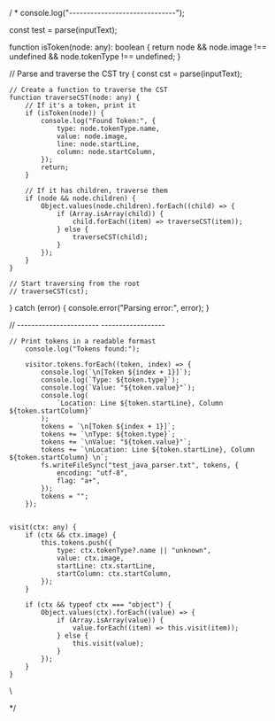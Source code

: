 / \*
console.log("------------------------------");

const test = parse(inputText);

function isToken(node: any): boolean {
return node && node.image !== undefined && node.tokenType !== undefined;
}

// Parse and traverse the CST
try {
const cst = parse(inputText);

    // Create a function to traverse the CST
    function traverseCST(node: any) {
        // If it's a token, print it
        if (isToken(node)) {
            console.log("Found Token:", {
                type: node.tokenType.name,
                value: node.image,
                line: node.startLine,
                column: node.startColumn,
            });
            return;
        }

        // If it has children, traverse them
        if (node && node.children) {
            Object.values(node.children).forEach((child) => {
                if (Array.isArray(child)) {
                    child.forEach((item) => traverseCST(item));
                } else {
                    traverseCST(child);
                }
            });
        }
    }

    // Start traversing from the root
    // traverseCST(cst);

} catch (error) {
console.error("Parsing error:", error);
}

// ----------------------- ------------------

    // Print tokens in a readable formast
        console.log("Tokens found:");

        visitor.tokens.forEach((token, index) => {
            console.log(`\n[Token ${index + 1}]`);
            console.log(`Type: ${token.type}`);
            console.log(`Value: "${token.value}"`);
            console.log(
                `Location: Line ${token.startLine}, Column ${token.startColumn}`
            );
            tokens = `\n[Token ${index + 1}]`;
            tokens += `\nType: ${token.type}`;
            tokens += `\nValue: "${token.value}"`;
            tokens += `\nLocation: Line ${token.startLine}, Column ${token.startColumn} \n`;
            fs.writeFileSync("test_java_parser.txt", tokens, {
                encoding: "utf-8",
                flag: "a+",
            });
            tokens = "";
        });


    visit(ctx: any) {
        if (ctx && ctx.image) {
            this.tokens.push({
                type: ctx.tokenType?.name || "unknown",
                value: ctx.image,
                startLine: ctx.startLine,
                startColumn: ctx.startColumn,
            });
        }

        if (ctx && typeof ctx === "object") {
            Object.values(ctx).forEach((value) => {
                if (Array.isArray(value)) {
                    value.forEach((item) => this.visit(item));
                } else {
                    this.visit(value);
                }
            });
        }
    }

\

\*/
